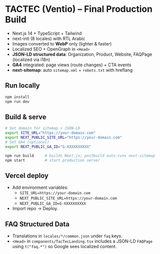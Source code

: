 # TACTEC (Ventio) – Final Production Build

- Next.js 14 + TypeScript + Tailwind
- next-intl (8 locales) with RTL Arabic
- Images converted to **WebP** only (lighter & faster)
- Localized SEO + OpenGraph in `<Head>`
- **JSON-LD structured data**: Organization, Product, Website, FAQPage (localized via i18n)
- **GA4** integrated: page views (route changes) + CTA events
- **next-sitemap**: auto `sitemap.xml` + `robots.txt` with hreflang

## Run locally
```bash
npm install
npm run dev
```

## Build & serve
```bash
# Set domain for sitemap + JSON-LD
export SITE_URL="https://your-domain.com"
export NEXT_PUBLIC_SITE_URL="https://your-domain.com"
# Set GA4 (optional)
export NEXT_PUBLIC_GA_ID="G-XXXXXXXXXX"

npm run build     # builds Next.js; postbuild auto-runs next-sitemap
npm start         # start production server
```

## Vercel deploy
- Add environment variables:
  - `SITE_URL=https://your-domain.com`
  - `NEXT_PUBLIC_SITE_URL=https://your-domain.com`
  - `NEXT_PUBLIC_GA_ID=G-XXXXXXXXXX`
- Import repo → Deploy.

## FAQ Structured Data
- Translations in `locales/*/common.json` under `faq` keys.
- `<Head>` in `components/TacTecLanding.tsx` includes a JSON-LD `FAQPage` using `t("faq.*")` so Google sees localized content.
